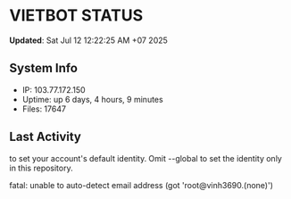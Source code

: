 # VIETBOT STATUS
**Updated**: Sat Jul 12 12:22:25 AM +07 2025

## System Info
- IP: 103.77.172.150
- Uptime: up 6 days, 4 hours, 9 minutes
- Files: 17647

## Last Activity

to set your account's default identity.
Omit --global to set the identity only in this repository.

fatal: unable to auto-detect email address (got 'root@vinh3690.(none)')

